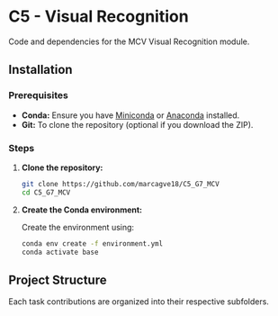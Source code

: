 # C5 - Visual Recognition

Code and dependencies for the MCV Visual Recognition module.

## Installation

### Prerequisites

- **Conda:** Ensure you have [Miniconda](https://docs.conda.io/en/latest/miniconda.html) or [Anaconda](https://www.anaconda.com/products/distribution) installed.
- **Git:** To clone the repository (optional if you download the ZIP).

### Steps

1. **Clone the repository:**

   ```bash
   git clone https://github.com/marcagve18/C5_G7_MCV
   cd C5_G7_MCV
    ```

2. **Create the Conda environment:**

   Create the environment using:

   ```bash
   conda env create -f environment.yml
   conda activate base
   ```

## Project Structure

Each task contributions are organized into their respective subfolders.

